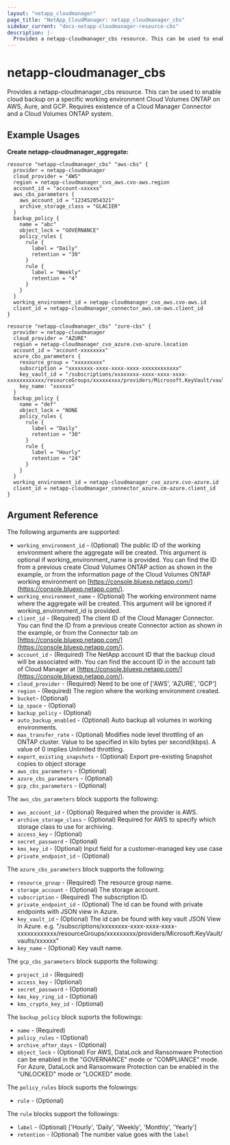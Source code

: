 ```yaml
---
layout: "netapp_cloudmanager"
page_title: "NetApp_CloudManager: netapp_cloudmanager_cbs"
sidebar_current: "docs-netapp-cloudmanager-resource-cbs"
description: |-
  Provides a netapp-cloudmanager_cbs resource. This can be used to enable or disable cloud backup on the volume and snapshot in the Cloud Volume ONTAP system.
---
```


# netapp-cloudmanager_cbs

Provides a netapp-cloudmanager_cbs resource. This can be used to enable cloud backup on a specific working environment Cloud Volumes ONTAP on AWS, Aure, and GCP.
Requires existence of a Cloud Manager Connector and a Cloud Volumes ONTAP system.

## Example Usages

**Create netapp-cloudmanager_aggregate:**

```
resource "netapp-cloudmanager_cbs" "aws-cbs" {
  provider = netapp-cloudmanager
  cloud_provider = "AWS"
  region = netapp-cloudmanager_cvo_aws.cvo-aws.region
  account_id = "account-xxxxxx"
  aws_cbs_parameters {
    aws_account_id = "123452054321"
    archive_storage_class = "GLACIER"
  }
  backup_policy {
    name = "abc"
    object_lock = "GOVERNANCE"
    policy_rules {
      rule {
        label = "Daily"
        retention = "30"
      }
      rule {
        label = "Weekly"
        retention = "4"
      }
    }
  }
  working_environment_id = netapp-cloudmanager_cvo_aws.cvo-aws.id
  client_id = netapp-cloudmanager_connector_aws.cm-aws.client_id
}

resource "netapp-cloudmanager_cbs" "zure-cbs" {
  provider = netapp-cloudmanager
  cloud_provider = "AZURE"
  region = netapp-cloudmanager_cvo_azure.cvo-azure.location
  account_id = "account-xxxxxxxx"
  azure_cbs_parameters {
    resource_group = "xxxxxxxxx"
    subscription = "xxxxxxxx-xxxx-xxxx-xxxx-xxxxxxxxxxxx"
    key_vault_id = "/subscriptions/xxxxxxxx-xxxx-xxxx-xxxx-xxxxxxxxxxxx/resourceGroups/xxxxxxxxx/providers/Microsoft.KeyVault/vaults/xxxxxx"
    key_name: "xxxxxx"
  }
  backup_policy {
    name = "def"
    object_lock = "NONE
    policy_rules {
      rule {
        label = "Daily"
        retention = "30"
      }
      rule {
        label = "Hourly"
        retention = "24"
      }
    }
  }
  working_environment_id = netapp-cloudmanager_cvo_azure.cvo-azure.id
  client_id = netapp-cloudmanager_connector_azure.cm-azure.client_id
}
```

## Argument Reference

The following arguments are supported:

* `working_environment_id` - (Optional) The public ID of the working environment where the aggregate will be created. This argument is optional if working_environment_name is provided. You can find the ID from a previous create Cloud Volumes ONTAP action as shown in the example, or from the information page of the Cloud Volumes ONTAP working environment on [https://console.bluexp.netapp.com/](https://console.bluexp.netapp.com/).
* `working_environment_name` - (Optional) The working environment name where the aggregate will be created. This argument will be ignored if working_environment_id is provided.
* `client_id` - (Required) The client ID of the Cloud Manager Connector. You can find the ID from a previous create Connector action as shown in the example, or from the Connector tab on [https://console.bluexp.netapp.com/](https://console.bluexp.netapp.com/).
* `account_id` - (Required) The NetApp account ID that the backup cloud will be associated with. You can find the account ID in the account tab of Cloud Manager at [https://console.bluexp.netapp.com/](https://console.bluexp.netapp.com/).
* `cloud_provider` - (Required) Need to be one of ['AWS', 'AZURE', 'GCP']
* `region` - (Required) The region where the working environment created.
* `bucket`- (Optional)
* `ip_space` - (Optional)
* `backup_policy` - (Optional)
* `auto_backup_enabled` - (Optional) Auto backup all volumes in working environments.
* `max_transfer_rate` - (Optional) Modifies node level throttling of an ONTAP cluster. Value to be specified in kilo bytes per second(kbps). A value of 0 implies Unlimited throttling.
* `export_existing_snapshots` - (Optional) Export pre-existing Snapshot copies to object storage
* `aws_cbs_parameters` - (Optional)
* `azure_cbs_parameters` - (Optional)
* `gcp_cbs_parameters` - (Optional)

The `aws_cbs_parameters` block supports the following:
* `aws_account_id` - (Optional) Required when the provider is AWS.
* `archive_storage_class` - (Optional) Required for AWS to specify which storage class to use for archiving.
* `access_key` - (Optional)
* `secret_password` - (Optional)
* `kms_key_id` - (Optional) Input field for a customer-managed key use case
* `private_endpoint_id` - (Optional) 

The `azure_cbs_parameters` block supports the following:
* `resource_group` - (Required) The resource group name.
* `storage_account` - (Optional) The storage account.
* `subscription` - (Required) The subscription ID.
* `private_endpoint_id` - (Optional) The id can be found with private endpoints with JSON view in Azure.
* `key_vault_id` - (Optional) The id can be found with key vault JSON View in Azure. e.g. "/subscriptions/xxxxxxxx-xxxx-xxxx-xxxx-xxxxxxxxxxxx/resourceGroups/xxxxxxxxx/providers/Microsoft.KeyVault/vaults/xxxxxx"
* `key_name` - (Optional) Key vault name.

The `gcp_cbs_parameters` block supports the following:
* `project_id` - (Required)
* `access_key` - (Optional)
* `secret_password` - (Optional)
* `kms_key_ring_id` - (Optional)
* `kms_crypto_key_id` - (Optional)

The `backup_policy` block suports the followings:
* `name` - (Required)
* `policy_rules` - (Optional)
* `archive_after_days` - (Optional)
* `object_lock` - (Optional) For AWS, DataLock and Ransomware Protection can be enabled in the "GOVERNANCE" mode or "COMPLIANCE" mode. For Azure, DataLock and Ransomware Protection can be enabled in the "UNLOCKED" mode or "LOCKED" mode.

The `policy_rules` block suports the folowings:
* `rule` - (Optional)

The `rule` blocks support the followings:
* `label` - (Optional) ['Hourly', 'Daily', 'Weekly', 'Monthly', 'Yearly']
* `retention` - (Optional) The number value goes with the `label`